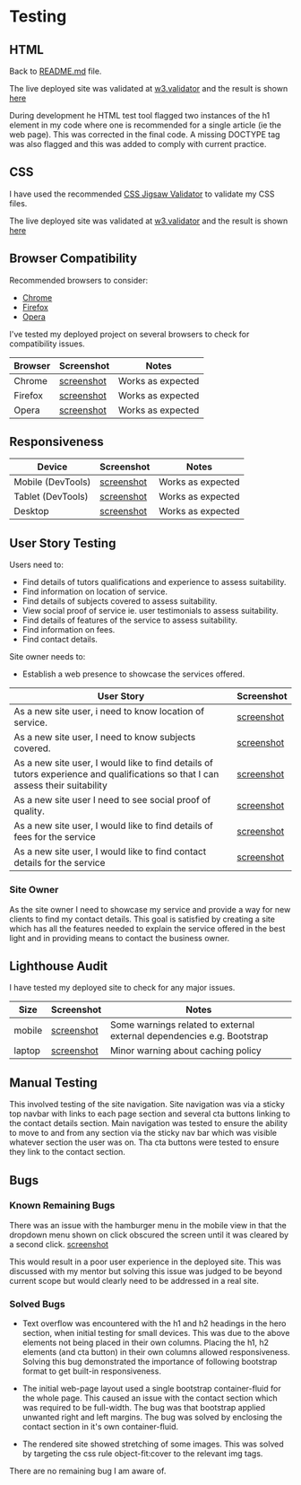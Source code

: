 # Testing
## HTML
Back to [README.md](https://github.com/doctorandrewbrown/bridgendphysics/blob/main/README.md) file.

The live deployed site was validated at [w3.validator](https://validator.w3.org/#validate_by_uri) and the result is shown [here](https://validator.w3.org/nu/?doc=https%3A%2F%2Fdoctorandrewbrown.github.io%2Fbridgendphysics%2F)

During development he HTML test tool flagged two instances of the h1 element in my code where one is recommended for a single article (ie the web page). This was corrected in the final code. A missing DOCTYPE tag was also flagged and this was added to comply with current practice.

## CSS
I have used the recommended [CSS Jigsaw Validator](https://jigsaw.w3.org/css-validator) to validate my CSS files.     

The live deployed site was validated at [w3.validator](https://validator.w3.org/#validate_by_uri) and the result is shown [here](https://jigsaw.w3.org/css-validator/validator?uri=https%3A%2F%2Fdoctorandrewbrown.github.io%2Fbridgendphysics%2F&profile=css3svg&usermedium=all&warning=1&vextwarning=&lang=en)


## Browser Compatibility

Recommended browsers to consider:
- [Chrome](https://www.google.com/chrome)
- [Firefox](https://www.mozilla.org/firefox/developer)
- [Opera](https://www.opera.com/download)

I've tested my deployed project on several browsers to check for compatibility issues.

| Browser | Screenshot | Notes |
| --- | --- | --- |
| Chrome | [screenshot](documentation/browser-chrome.png) | Works as expected |
| Firefox | [screenshot](documentation/browser-firefox.png) | Works as expected |
| Opera | [screenshot](documentation/browser-opera.png) | Works as expected |

## Responsiveness

| Device | Screenshot | Notes |
| --- | --- | --- |
| Mobile (DevTools) | [screenshot](documentation/mobile.png) | Works as expected |
| Tablet (DevTools) | [screenshot](documentation/tablet.png) | Works as expected |
| Desktop | [screenshot](documentation/laptop.png) | Works as expected |

## User Story Testing
Users need to:

* Find details of tutors qualifications and experience to assess suitability.
* Find information on location of service.
* Find details of subjects covered to assess suitability.
* View social proof of service ie. user testimonials to assess suitability.
* Find details of features of the service to assess suitability.
* Find information on fees.
* Find contact details.

Site owner needs to:
* Establish a web presence to showcase the services offered.
  
| User Story | Screenshot |
| --- | --- |
| As a new site user, i need to know location of service.| [screenshot](documentation/stories-qualifications.png) |
| As a new site user, I need to know subjects covered.| [screenshot](documentation/stories-qualifications.png) |
| As a new site user, I would like to find details of tutors experience and qualifications so that I can assess their suitability| [screenshot](documentation/stories-qualifications.png) |
| As a new site user I need to see social proof of quality.| [screenshot](documentation/stories-qualifications.png) |
| As a new site user, I would like to find details of fees for the service| [screenshot](documentation/stories-qualifications.png) |
| As a new site user, I would like to find contact details for the service| [screenshot](documentation/stories-qualifications.png) |

### Site Owner
As the site owner I need to showcase my service and provide a way for new clients to find my contact details. This goal is satisfied by creating a site which has all the features needed to explain the service offered in the best light and in providing means to contact the business owner.

## Lighthouse Audit
I have tested my deployed site to check for any major issues.

| Size | Screenshot | Notes
| --- | --- | --- |
| mobile| [screenshot](documentation/lighthouse-mobile.png) | Some warnings related to external external dependencies e.g. Bootstrap|
| laptop |[screenshot](documentation/lighthouse-laptop.png) | Minor warning about caching policy |

## Manual Testing
This involved testing of the site navigation. Site navigation was via a sticky top navbar with links to each page section and several cta buttons linking to the contact details section. Main navigation was tested to ensure the ability to move to and from any section via the sticky nav bar which was visible whatever section the user was on. Tha cta buttons were tested to ensure they link to the contact section.

## Bugs
### Known Remaining Bugs
There was an issue with the hamburger menu in the mobile view in that the dropdown menu shown on click obscured the screen until it was cleared by a second click.
[screenshot](documentation/hamburger-bug.png)

 This would result in a poor user experience in the deployed site. This was discussed with my mentor but solving this issue was judged to be beyond current scope but would clearly need to be addressed in a real site.

### Solved Bugs
* Text overflow was encountered with the h1 and h2 headings in the hero section, when initial testing for small devices. This was due to the above elements not being placed in their own columns. Placing the h1, h2 elements (and cta button) in their own columns allowed responsiveness. Solving this bug demonstrated the importance of following bootstrap format to get built-in responsiveness.


* The initial web-page layout used a single bootstrap container-fluid for the whole page. This caused an issue with the contact section which was required to be full-width. The bug was that bootstrap applied unwanted right and left margins. The bug was solved by enclosing the contact section in it's own container-fluid. 

* The rendered site showed stretching of some images. This was solved by targeting the css rule object-fit:cover to the relevant img tags.

 There are no remaining bug I am aware of.


